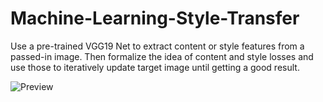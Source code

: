 # Machine-Learning-Style-Transfer
Use a pre-trained VGG19 Net to extract content or style features from a passed-in image. Then formalize the idea of content and style losses and use those to iteratively update target image until getting a good result.

![Preview](https://raw.githubusercontent.com/muxiazhixing/Machine-Learning-Style-Transfer/master/images/westunion_van.png)
